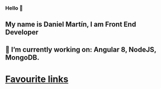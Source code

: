 ### Hello 👋
## My name is Daniel Martín, I am Front End Developer
## 🔭 I’m currently working on: Angular 8, NodeJS, MongoDB.
# [Favourite links](https://github.com/dmartin8/Web-Development-Links)  

<!--
**dmartin8/dmartin8** is a ✨ _special_ ✨ repository because its `README.md` (this file) appears on your GitHub profile.

Here are some ideas to get you started:

- 🔭 I’m currently working on ...
- 🌱 I’m currently learning ...
- 👯 I’m looking to collaborate on ...
- 🤔 I’m looking for help with ...
- 💬 Ask me about ...
- 📫 How to reach me: ...
- 😄 Pronouns: ...
- ⚡ Fun fact: ...
-->
